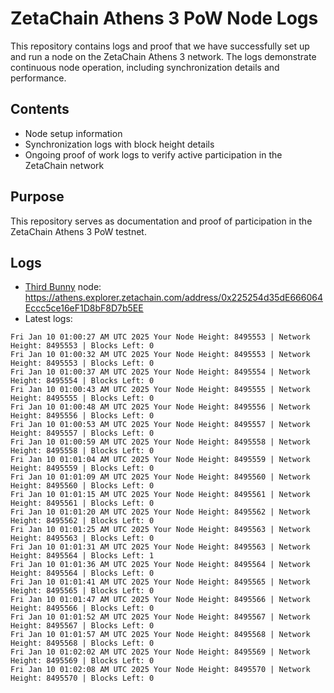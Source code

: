 # ZetaChain Athens 3 PoW Node Logs
This repository contains logs and proof that we have successfully set up and run a node on the ZetaChain Athens 3 network. The logs demonstrate continuous node operation, including synchronization details and performance.

## Contents
- Node setup information
- Synchronization logs with block height details
- Ongoing proof of work logs to verify active participation in the ZetaChain network

## Purpose
This repository serves as documentation and proof of participation in the ZetaChain Athens 3 PoW testnet.

## Logs

- [Third Bunny](https://thirdbunny.xyz/) node: https://athens.explorer.zetachain.com/address/0x225254d35dE666064Eccc5ce16eF1D8bF8D7b5EE
- Latest logs:
```
Fri Jan 10 01:00:27 AM UTC 2025 Your Node Height: 8495553 | Network Height: 8495553 | Blocks Left: 0
Fri Jan 10 01:00:32 AM UTC 2025 Your Node Height: 8495553 | Network Height: 8495553 | Blocks Left: 0
Fri Jan 10 01:00:37 AM UTC 2025 Your Node Height: 8495554 | Network Height: 8495554 | Blocks Left: 0
Fri Jan 10 01:00:43 AM UTC 2025 Your Node Height: 8495555 | Network Height: 8495555 | Blocks Left: 0
Fri Jan 10 01:00:48 AM UTC 2025 Your Node Height: 8495556 | Network Height: 8495556 | Blocks Left: 0
Fri Jan 10 01:00:53 AM UTC 2025 Your Node Height: 8495557 | Network Height: 8495557 | Blocks Left: 0
Fri Jan 10 01:00:59 AM UTC 2025 Your Node Height: 8495558 | Network Height: 8495558 | Blocks Left: 0
Fri Jan 10 01:01:04 AM UTC 2025 Your Node Height: 8495559 | Network Height: 8495559 | Blocks Left: 0
Fri Jan 10 01:01:09 AM UTC 2025 Your Node Height: 8495560 | Network Height: 8495560 | Blocks Left: 0
Fri Jan 10 01:01:15 AM UTC 2025 Your Node Height: 8495561 | Network Height: 8495561 | Blocks Left: 0
Fri Jan 10 01:01:20 AM UTC 2025 Your Node Height: 8495562 | Network Height: 8495562 | Blocks Left: 0
Fri Jan 10 01:01:25 AM UTC 2025 Your Node Height: 8495563 | Network Height: 8495563 | Blocks Left: 0
Fri Jan 10 01:01:31 AM UTC 2025 Your Node Height: 8495563 | Network Height: 8495564 | Blocks Left: 1
Fri Jan 10 01:01:36 AM UTC 2025 Your Node Height: 8495564 | Network Height: 8495564 | Blocks Left: 0
Fri Jan 10 01:01:41 AM UTC 2025 Your Node Height: 8495565 | Network Height: 8495565 | Blocks Left: 0
Fri Jan 10 01:01:47 AM UTC 2025 Your Node Height: 8495566 | Network Height: 8495566 | Blocks Left: 0
Fri Jan 10 01:01:52 AM UTC 2025 Your Node Height: 8495567 | Network Height: 8495567 | Blocks Left: 0
Fri Jan 10 01:01:57 AM UTC 2025 Your Node Height: 8495568 | Network Height: 8495568 | Blocks Left: 0
Fri Jan 10 01:02:02 AM UTC 2025 Your Node Height: 8495569 | Network Height: 8495569 | Blocks Left: 0
Fri Jan 10 01:02:08 AM UTC 2025 Your Node Height: 8495570 | Network Height: 8495570 | Blocks Left: 0
```
